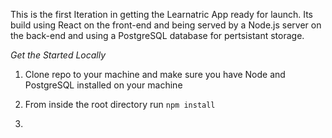 This is the first Iteration in getting the Learnatric App ready for launch. Its  build using React on the front-end and being served by a Node.js server on the back-end and using a PostgreSQL database for pertsistant storage.


*Get the Started Locally*

1. Clone repo to your machine and make sure you have Node and PostgreSQL installed on your machine

2. From inside the root directory run `npm install`

3. 
